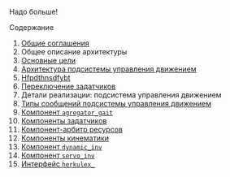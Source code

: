 Надо больше!

Содержание
1. [Общие соглашения](common)
2. Общее описание архитектуры
  1. [Основные цели](goals)
  1. [Архитектура подсистемы управления движением](architecture)
  1. [Hfpdthnsdfybt](deployment)
  1. [Переключение задатчиков](gait-switching)
3. Детали реализации: подсистема управления движением
  1. [Типы сообщений подсистемы управления движением](message-types)
  1. [Компонент `agregator_gait`](components-agregator-gait)
  1. [Компоненты задатчиков](components-gait)
  1. [Компонент-арбитр ресурсов](components-resource-control)
  1. [Компоненты кинематики](components-kinematics)
  1. [Компонент `dynamic_inv`](components-dynamics)
  1. [Компонент `servo_inv`](components-servo_inv)
  1. [Интерфейс `herkulex_`](components-herkulex)
